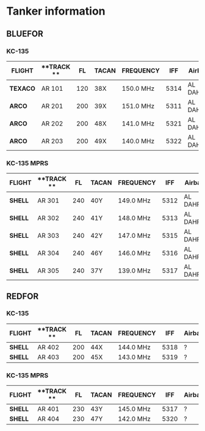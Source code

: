 # Tanker information

## BLUEFOR

### KC-135

**FLIGHT** | **TRACK ** | **FL** | **TACAN** | **FREQUENCY** | **IFF**  | Airbase 
 --------- | -----------| ------ | ------    | -----------   | -------- | ---- 
**TEXACO** | AR 101     | 120    | 38X       | 150.0 MHz     | 5314     | AL DAHFRA  
**ARCO**   | AR 201     | 200    | 39X       | 151.0 MHz     | 5311     | AL DAHFRA  
**ARCO**   | AR 202     | 200    | 48X       | 141.0 MHz     | 5321     | AL DAHFRA  
**ARCO**   | AR 203     | 200    | 49X       | 140.0 MHz     | 5322     | AL DAHFRA  

### KC-135 MPRS

**FLIGHT** | **TRACK ** | **FL** | **TACAN** | **FREQUENCY** | **IFF**  | Airbase 
 --------- | -----------| ------ | ------    | -----------   | -------- | ---- 
**SHELL**  | AR 301     | 240    | 40Y       | 149.0 MHz     | 5312     | AL DAHFRA  
**SHELL**  | AR 302     | 240    | 41Y       | 148.0 MHz     | 5313     | AL DAHFRA  
**SHELL**  | AR 303     | 240    | 42Y       | 147.0 MHz     | 5315     | AL DAHFRA  
**SHELL**  | AR 304     | 240    | 46Y       | 146.0 MHz     | 5316     | AL DAHFRA  
**SHELL**  | AR 305     | 240    | 37Y       | 139.0 MHz     | 5317     | AL DAHFRA  

## REDFOR 

### KC-135

**FLIGHT** | **TRACK ** | **FL** | **TACAN** | **FREQUENCY** | **IFF**  | Airbase 
 --------- | -----------| ------ | ------    | -----------   | -------- | ---- 
**SHELL**  | AR 402     | 200    | 44X       | 144.0 MHz     | 5318     | ?
**SHELL**  | AR 403     | 200    | 45X       | 143.0 MHz     | 5319     | ?

### KC-135 MPRS

**FLIGHT** | **TRACK ** | **FL** | **TACAN** | **FREQUENCY** | **IFF**  | Airbase 
 --------- | -----------| ------ | ------    | -----------   | -------- | ---- 
**SHELL**  | AR 401     | 230    | 43Y       | 145.0 MHz     | 5317     | ?
**SHELL**  | AR 404     | 230    | 47Y       | 142.0 MHz     | 5320     | ?
